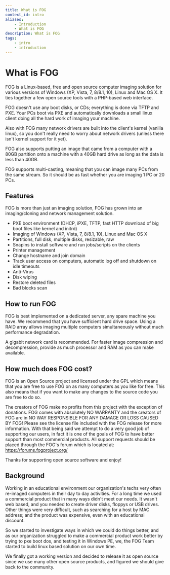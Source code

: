 ```yaml
---
title: What is FOG
context_id: intro
aliases:
    - Introduction
    - What is FOG
description: What is FOG 
tags:
    - intro
    - introduction
---
```



# What is FOG

FOG is a Linux-based, free and open source computer imaging solution for
various versions of Windows (XP, Vista, 7, 8/8.1, 10), Linux and Mac OS
X. It ties together a few open source tools with a PHP-based web
interface.

FOG doesn't use any boot disks, or CDs; everything is done via TFTP and
PXE. Your PCs boot via PXE and automatically downloads a small linux
client doing all the hard work of imaging your machine.

Also with FOG many network drivers are built into the client's kernel
(vanilla linux), so you don't really need to worry about network
drivers (unless there isn't kernel support for it yet).

FOG also supports putting an image that came from a computer with a 80GB
partition onto a machine with a 40GB hard drive as long as the data is
less than 40GB.

FOG supports multi-casting, meaning that you can image many PCs from the
same stream. So it should be as fast whether you are imaging 1 PC or 20
PCs.

## Features

FOG is more than just an imaging solution, FOG has grown into an
imaging/cloning and network management solution.

-   PXE boot environment (DHCP, iPXE, TFTP, fast HTTP download of big
    boot files like kernel and initrd)
-   Imaging of Windows (XP, Vista, 7, 8/8.1, 10), Linux and Mac OS X
-   Partitions, full disk, multiple disks, resizable, raw
-   Snapins to install software and run jobs/scripts on the clients
-   Printer management
-   Change hostname and join domain
-   Track user access on computers, automatic log off and shutdown on
    idle timeouts
-   Anti-Virus
-   Disk wiping
-   Restore deleted files
-   Bad blocks scan

## How to run FOG

FOG is best implemented on a dedicated server, any spare machine you
have. We recommend that you have sufficient hard drive space. Using a
RAID array allows imaging multiple computers simultaneously without much
performance degradation.

A gigabit network card is recommended. For faster image compression and
decompression, provide as much processor and RAM as you can make
available.

## How much does FOG cost?

FOG is an Open Source project and licensed under the GPL which means
that you are free to use FOG on as many computers as you like for free.
This also means that if you want to make any changes to the source code
you are free to do so.

The creators of FOG make no profits from this project with the exception
of donations. FOG comes with absolutely NO WARRANTY and the creators of
FOG are in NO WAY RESPONSIBLE FOR ANY DAMAGE OR LOSS CAUSED BY FOG!
Please see the license file included with the FOG release for more
information. With that being said we attempt to do a very good job of
supporting our users, in fact it is one of the goals of FOG to have
better support than most commercial products. All support requests
should be placed through the FOG's forum which is located at:
<https://forums.fogproject.org/>

Thanks for supporting open source software and enjoy!

## Background

Working in an educational environment our organization's techs very
often re-imaged computers in their day to day activities. For a long
time we used a commercial product that in many ways didn't meet our
needs. It wasn't web based, and you needed to create driver disks,
floppys or USB drives. Other things were very difficult, such as
searching for a host by MAC address; and the product was expensive, even
with an educational discount.

So we started to investigate ways in which we could do things better,
and as our organization struggled to make a commercial product work
better by trying to pxe boot dos, and testing it in Windows PE, we, the
FOG Team started to build linux based solution on our own time.

We finally got a working version and decided to release it as open
source since we use many other open source products, and figured we
should give back to the community.